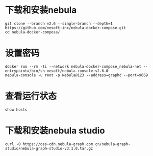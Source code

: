 # 下载和安装nebula
```
git clone --branch v2.6 --single-branch --depth=1 https://github.com/vesoft-inc/nebula-docker-compose.git
cd nebula-docker-compose/

```

# 设置密码
```
docker run --rm -ti --network nebula-docker-compose_nebula-net --entrypoint=/bin/sh vesoft/nebula-console:v2.6.0
nebula-console -u root -p Nebula@123 --address=graphd --port=9669
```

# 查看运行状态
```
show hosts
```

# 下载和安装nebula studio
```
curl -O https://oss-cdn.nebula-graph.com.cn/nebula-graph-studio/nebula-graph-studio-v3.1.0.tar.gz


```